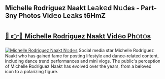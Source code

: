 ## Michelle Rodriguez Naakt Le𝚊k𝚎d N𝚞𝚍es - Part-3ny Photos Vid𝚎o Le𝚊ks t6HmZ

# <h2><a href="http://fb8i8f.evod.top/?m=Michelle+Rodriguez+Naakt">🔗 👉🔴 Michelle Rodriguez Naakt Vid𝚎o Ph𝚘t𝚘s</a></h2>

[![Michelle Rodriguez Naakt N𝚞d𝚎s](https://i.imgur.com/8V9OHl7.gif)](http://fb8i8f.evod.top/?m=Michelle+Rodriguez+Naakt)
Social media star Michelle Rodriguez Naakt who has gained fame for posting lifestyle and dance-related content, including dance trend performances and mini vlogs. The public's perception of Michelle Rodriguez Naakt has evolved over the years, from a beloved icon to a polarizing figure. 
